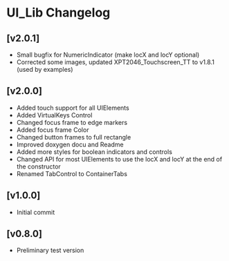 # UI_Lib Changelog

## [v2.0.1]

- Small bugfix for NumericIndicator (make locX and locY optional)
- Corrected some images, updated XPT2046_Touchscreen_TT to v1.8.1 (used by examples)

## [v2.0.0]

- Added touch support for all UIElements
- Added VirtualKeys Control
- Changed focus frame to edge markers
- Added focus frame Color
- Changed button frames to full rectangle
- Improved doxygen docu and Readme
- Added more styles for boolean indicators and controls
- Changed API for most UIElements to use the locX and locY at the end of the constructor
- Renamed TabControl to ContainerTabs

## [v1.0.0]

- Initial commit

## [v0.8.0]

- Preliminary test version
